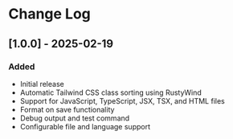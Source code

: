 # Change Log

## [1.0.0] - 2025-02-19

### Added

- Initial release
- Automatic Tailwind CSS class sorting using RustyWind
- Support for JavaScript, TypeScript, JSX, TSX, and HTML files
- Format on save functionality
- Debug output and test command
- Configurable file and language support
